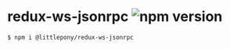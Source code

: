 # redux-ws-jsonrpc ![npm version](https://badge.fury.io/js/%40littlepony%2Fredux-ws-jsonrpc.svg)

```sh
$ npm i @littlepony/redux-ws-jsonrpc
```
